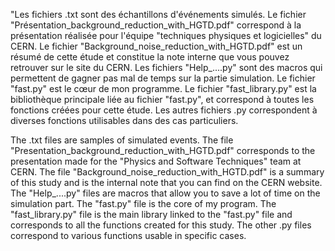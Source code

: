 "Les fichiers .txt sont des échantillons d'événements simulés.
Le fichier "Présentation_background_reduction_with_HGTD.pdf" correspond à la présentation réalisée pour l'équipe "techniques physiques et logicielles" du CERN.
Le fichier "Background_noise_reduction_with_HGTD.pdf" est un résumé de cette étude et constitue la note interne que vous pouvez retrouver sur le site du CERN.
Les fichiers "Help_....py" sont des macros qui permettent de gagner pas mal de temps sur la partie simulation.
Le fichier "fast.py" est le cœur de mon programme.
Le fichier "fast_library.py" est la bibliothèque principale liée au fichier "fast.py", et correspond à toutes les fonctions créées pour cette étude.
Les autres fichiers .py correspondent à diverses fonctions utilisables dans des cas particuliers.


The .txt files are samples of simulated events.
The file "Presentation_background_reduction_with_HGTD.pdf" corresponds to the presentation made for the "Physics and Software Techniques" team at CERN.
The file "Background_noise_reduction_with_HGTD.pdf" is a summary of this study and is the internal note that you can find on the CERN website.
The "Help_....py" files are macros that allow you to save a lot of time on the simulation part.
The "fast.py" file is the core of my program.
The "fast_library.py" file is the main library linked to the "fast.py" file and corresponds to all the functions created for this study.
The other .py files correspond to various functions usable in specific cases.
